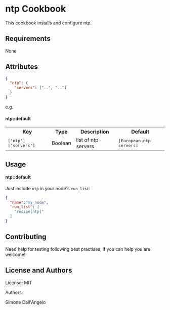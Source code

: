 ntp Cookbook
============
This cookbook installs and configure ntp.

Requirements
------------
None

Attributes
----------
```json
{
  "ntp": {
    "servers": ["..", ".."]
  }
}
```

e.g.
#### ntp::default
<table>
  <tr>
    <th>Key</th>
    <th>Type</th>
    <th>Description</th>
    <th>Default</th>
  </tr>
  <tr>
    <td><tt>['ntp']['servers']</tt></td>
    <td>Boolean</td>
    <td>list of ntp servers</td>
    <td><tt>[European ntp servers]</tt></td>
  </tr>
</table>

Usage
-----
#### ntp::default
Just include `ntp` in your node's `run_list`:

```json
{
  "name":"my_node",
  "run_list": [
    "recipe[ntp]"
  ]
}
```

Contributing
------------
Need help for testing following best practises, if you can help you are welcome!

License and Authors
-------------------
License: MIT

Authors:

Simone Dall'Angelo
